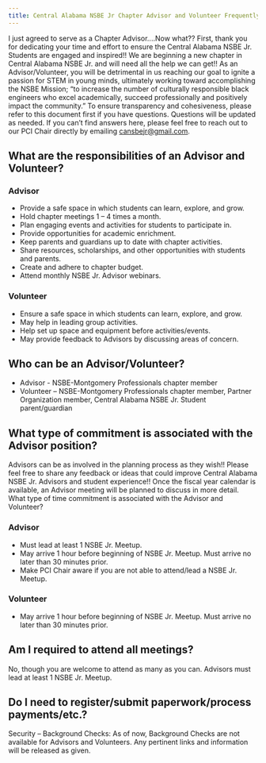 ```yaml
---
title: Central Alabama NSBE Jr Chapter Advisor and Volunteer Frequently Asked Questions
---
```


I just agreed to serve as a Chapter Advisor....Now what??
First, thank you for dedicating your time and effort to ensure the Central Alabama NSBE Jr. Students are
engaged and inspired!! We are beginning a new chapter in Central Alabama NSBE Jr. and will need all the
help we can get!! As an Advisor/Volunteer, you will be detrimental in us reaching our goal
to ignite a passion for STEM in young minds, ultimately working toward accomplishing the
NSBE Mission; “to increase the number of culturally responsible black engineers who excel
academically, succeed professionally and positively impact the community.”
To ensure transparency and cohesiveness, please refer to this document first if you have
questions. Questions will be updated as needed. If you can’t find answers here, please feel
free to reach out to our PCI Chair directly by emailing cansbejr@gmail.com.

## What are the responsibilities of an Advisor and Volunteer?

### Advisor

* Provide a safe space in which students can learn, explore, and grow.
* Hold chapter meetings 1 – 4 times a month.
* Plan engaging events and activities for students to participate in.
* Provide opportunities for academic enrichment.
* Keep parents and guardians up to date with chapter activities.
* Share resources, scholarships, and other opportunities with students and parents.
* Create and adhere to chapter budget.
* Attend monthly NSBE Jr. Advisor webinars.

### Volunteer

* Ensure a safe space in which students can learn, explore, and grow.
* May help in leading group activities.
* Help set up space and equipment before activities/events.
* May provide feedback to Advisors by discussing areas of concern.

## Who can be an Advisor/Volunteer?

* Advisor - NSBE-Montgomery Professionals chapter member
* Volunteer – NSBE-Montgomery Professionals chapter member, Partner Organization member,
Central Alabama NSBE Jr. Student parent/guardian

## What type of commitment is associated with the Advisor position?

Advisors can be as involved in the planning process as they wish!! Please feel free to share any
feedback or ideas that could improve Central Alabama NSBE Jr. Advisors and student experience!! Once the
fiscal year calendar is available, an Advisor meeting will be planned to discuss in more detail.
What type of time commitment is associated with the Advisor and Volunteer?

### Advisor
* Must lead at least 1 NSBE Jr. Meetup.
* May arrive 1 hour before beginning of NSBE Jr. Meetup. Must arrive no later than 30
minutes prior.
* Make PCI Chair aware if you are not able to attend/lead a NSBE Jr. Meetup.

### Volunteer
* May arrive 1 hour before beginning of NSBE Jr. Meetup. Must arrive no later than 30
minutes prior.

## Am I required to attend all meetings?
No, though you are welcome to attend as many as you can. Advisors must lead at least 1
NSBE Jr. Meetup.

## Do I need to register/submit paperwork/process payments/etc.?
Security – Background Checks: As of now, Background Checks are not available for Advisors and
Volunteers. Any pertinent links and information will be released as given.
